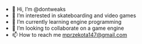 - 👋 Hi, I’m @dontweaks
- 👀 I’m interested in skateboarding and video games
- 🌱 I’m currently learning engine programming
- 💞️ I’m looking to collaborate on a game engine 
- 📫 How to reach me mprzekota147@gmail.com
<!---
dontweaks/dontweaks is a ✨ special ✨ repository because its `README.md` (this file) appears on your GitHub profile.
You can click the Preview link to take a look at your changes.
--->
